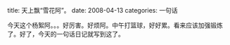 title: 天上飘“雪花阿”。
date: 2008-04-13
categories:  一句话

今天这个杨絮阿。。。好厉害。好烦阿。中午打篮球，好好累。看来应该加强锻炼了。好了，今天的一句话日记就写到这了。

